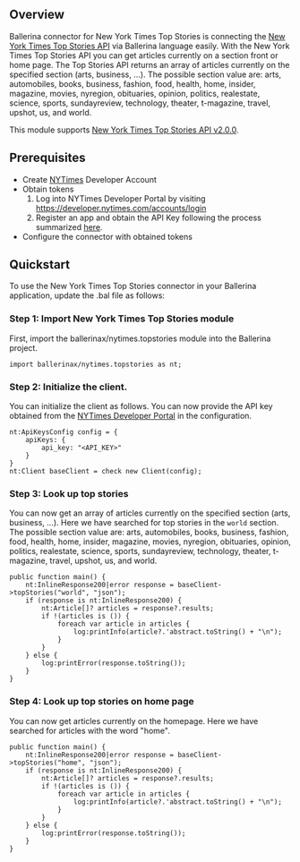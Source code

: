 ## Overview
Ballerina connector for New York Times Top Stories is connecting the [New York Times Top Stories API](https://developer.nytimes.com/docs/top-stories-product/1/overview) via Ballerina language easily. With the New York Times Top Stories API you can get articles currently on a section front or home page. The Top Stories API returns an array of articles currently on the specified section (arts, business, ...). The possible section value are: arts, automobiles, books, business, fashion, food, health, home, insider, magazine, movies, nyregion, obituaries, opinion, politics, realestate, science, sports, sundayreview, technology, theater, t-magazine, travel, upshot, us, and world.

This module supports [New York Times Top Stories API v2.0.0](https://developer.nytimes.com/docs/top-stories-product/1/overview).

## Prerequisites
* Create [NYTimes](https://developer.nytimes.com/accounts/login) Developer Account
* Obtain tokens
    1. Log into NYTimes Developer Portal by visiting https://developer.nytimes.com/accounts/login
    2. Register an app and obtain the API Key following the process summarized [here](https://developer.nytimes.com/get-started).
* Configure the connector with obtained tokens
 
## Quickstart

To use the New York Times Top Stories connector in your Ballerina application, update the .bal file as follows:

### Step 1: Import New York Times Top Stories module
First, import the ballerinax/nytimes.topstories module into the Ballerina project.
```ballerina
import ballerinax/nytimes.topstories as nt;
```
### Step 2: Initialize the client.
You can initialize the client as follows. You can now provide the API key obtained from the [NYTimes Developer Portal](https://developer.nytimes.com/accounts/login) in the configuration.
```ballerina
nt:ApiKeysConfig config = {
    apiKeys: {
        api_key: "<API_KEY>"
    }
}
nt:Client baseClient = check new Client(config);
```
### Step 3: Look up top stories
You can now get an array of articles currently on the specified section (arts, business, ...). Here we have searched for top stories in the `world` section. The possible section value are: arts, automobiles, books, business, fashion, food, health, home, insider, magazine, movies, nyregion, obituaries, opinion, politics, realestate, science, sports, sundayreview, technology, theater, t-magazine, travel, upshot, us, and world.
```ballerina
public function main() {
    nt:InlineResponse200|error response = baseClient->topStories("world", "json");
    if (response is nt:InlineResponse200) {
        nt:Article[]? articles = response?.results;
        if !(articles is ()) {
            foreach var article in articles {
                log:printInfo(article?.'abstract.toString() + "\n");
            }
        }
    } else {
        log:printError(response.toString());
    }
}
``` 
### Step 4: Look up top stories on home page
You can now get articles currently on the homepage. Here we have searched for articles with the word "home".
```ballerina
public function main() {
    nt:InlineResponse200|error response = baseClient->topStories("home", "json");
    if (response is nt:InlineResponse200) {
        nt:Article[]? articles = response?.results;
        if !(articles is ()) {
            foreach var article in articles {
                log:printInfo(article?.'abstract.toString() + "\n");
            }
        }
    } else {
        log:printError(response.toString());
    }
}
``` 
